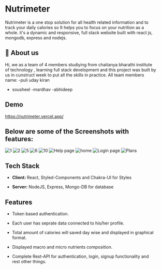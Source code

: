 
# Nutrimeter

Nutrimeter is a one stop solution for all health related information and to track your daily calories so It helps you to focus on your nutrition as a whole. it's a dynamic and responsive, full stack website built with react js, mongodb, express and nodejs.


## 🚀 About us
Hi, we as a team of 4 members studiying from chaitanya bharathi institute of technology , learning full stack development and this project was built by us in cunstruct week to put all the skills in practice.
All team members name:
-puli uday kiran
- sousheel
-mardhav
-abhideep

## Demo

https://nutrimeter.vercel.app/


## Below are some of the Screenshots with features:
![1](https://github.com/user-attachments/assets/fa9ac0dd-a5bf-4771-80d4-4705b1fb73ce)
![2](https://github.com/user-attachments/assets/feffecf7-a524-481d-a079-20c1dacbe492)
![5](https://github.com/user-attachments/assets/66e9b34c-a138-45bb-a4e9-aaf2f01297c3)
![6](https://github.com/user-attachments/assets/c00a0ab3-d4af-4b6e-8177-3683eea147c4)
![10](https://github.com/user-attachments/assets/eb8b3114-a5a5-4bda-be92-b56c1651fdf3)
![Help page](https://github.com/user-attachments/assets/42114b00-1963-4546-9067-c35dc284e38d)
![home](https://github.com/user-attachments/assets/5fe18c4f-e8aa-4b99-a85c-d145a5e29fd6)
![Login page](https://github.com/user-attachments/assets/5317effa-369e-4a70-80ed-95cec68918ce)
![Plans](https://github.com/user-attachments/assets/f5525157-c6cd-4df5-bcfa-257139c6b6ca)



## Tech Stack

- **Client:** React, Styled-Components and Chakra-UI for Styles

- **Server:** NodeJS, Express, Mongo-DB for database


## Features

- Token based authentication.

- Each user has seprate data connected to his/her profile.

- Total amount of calories will saved day wise and displayed in graphical format.

- Displayed macro and micro nutrients composition.

- Complete Rest-API for authentication, login, signup functionality and rest other things. 



